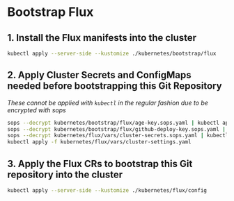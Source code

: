 # Bootstrap Flux

## 1. Install the Flux manifests into the cluster

```sh
kubectl apply --server-side --kustomize ./kubernetes/bootstrap/flux
```

## 2. Apply Cluster Secrets and ConfigMaps needed before bootstrapping this Git Repository

_These cannot be applied with `kubectl` in the regular fashion due to be encrypted with sops_

```sh
sops --decrypt kubernetes/bootstrap/flux/age-key.sops.yaml | kubectl apply -f -
sops --decrypt kubernetes/bootstrap/flux/github-deploy-key.sops.yaml | kubectl apply -f -
sops --decrypt kubernetes/flux/vars/cluster-secrets.sops.yaml | kubectl apply -f -
kubectl apply -f kubernetes/flux/vars/cluster-settings.yaml
```

## 3. Apply the Flux CRs to bootstrap this Git repository into the cluster

```sh
kubectl apply --server-side --kustomize ./kubernetes/flux/config
```
